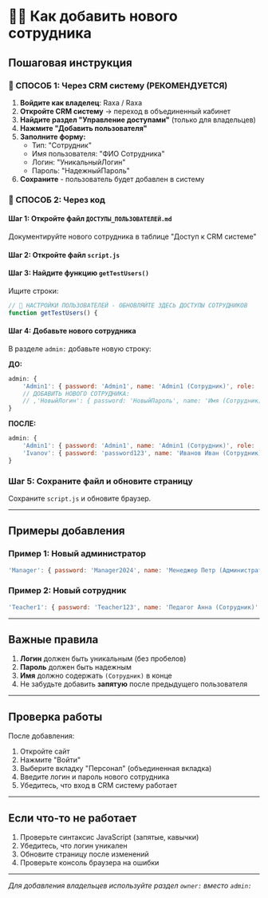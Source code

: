 # 👩‍💻 Как добавить нового сотрудника

## Пошаговая инструкция

### 🚀 СПОСОБ 1: Через CRM систему (РЕКОМЕНДУЕТСЯ)

1. **Войдите как владелец**: Raxa / Raxa
2. **Откройте CRM систему** → переход в объединенный кабинет
3. **Найдите раздел "Управление доступами"** (только для владельцев)
4. **Нажмите "Добавить пользователя"**
5. **Заполните форму:**
   - Тип: "Сотрудник"
   - Имя пользователя: "ФИО Сотрудника"
   - Логин: "УникальныйЛогин"
   - Пароль: "НадежныйПароль"
6. **Сохраните** - пользователь будет добавлен в систему

### 🔧 СПОСОБ 2: Через код

#### Шаг 1: Откройте файл `ДОСТУПЫ_ПОЛЬЗОВАТЕЛЕЙ.md`
Документируйте нового сотрудника в таблице "Доступ к CRM системе"

#### Шаг 2: Откройте файл `script.js`

#### Шаг 3: Найдите функцию `getTestUsers()`
Ищите строки:
```javascript
// 🔐 НАСТРОЙКИ ПОЛЬЗОВАТЕЛЕЙ - ОБНОВЛЯЙТЕ ЗДЕСЬ ДОСТУПЫ СОТРУДНИКОВ
function getTestUsers() {
```

#### Шаг 4: Добавьте нового сотрудника
В разделе `admin:` добавьте новую строку:

**ДО:**
```javascript
admin: {
    'Admin1': { password: 'Admin1', name: 'Admin1 (Сотрудник)', role: 'admin' }
    // ДОБАВИТЬ НОВОГО СОТРУДНИКА:
    // ,'НовыйЛогин': { password: 'НовыйПароль', name: 'Имя (Сотрудник)', role: 'admin' }
}
```

**ПОСЛЕ:**
```javascript
admin: {
    'Admin1': { password: 'Admin1', name: 'Admin1 (Сотрудник)', role: 'admin' },
    'Ivanov': { password: 'password123', name: 'Иванов Иван (Сотрудник)', role: 'admin' }
}
```

### Шаг 5: Сохраните файл и обновите страницу
Сохраните `script.js` и обновите браузер.

---

## Примеры добавления

### Пример 1: Новый администратор
```javascript
'Manager': { password: 'Manager2024', name: 'Менеджер Петр (Администратор)' }
```

### Пример 2: Новый сотрудник
```javascript
'Teacher1': { password: 'Teacher123', name: 'Педагог Анна (Сотрудник)' }
```

---

## Важные правила

1. **Логин** должен быть уникальным (без пробелов)
2. **Пароль** должен быть надежным
3. **Имя** должно содержать `(Сотрудник)` в конце
4. Не забудьте добавить **запятую** после предыдущего пользователя

---

## Проверка работы

После добавления:
1. Откройте сайт
2. Нажмите "Войти"
3. Выберите вкладку "Персонал" (объединенная вкладка)
4. Введите логин и пароль нового сотрудника
5. Убедитесь, что вход в CRM систему работает

---

## Если что-то не работает

1. Проверьте синтаксис JavaScript (запятые, кавычки)
2. Убедитесь, что логин уникален
3. Обновите страницу после изменений
4. Проверьте консоль браузера на ошибки

---

*Для добавления владельцев используйте раздел `owner:` вместо `admin:`*
